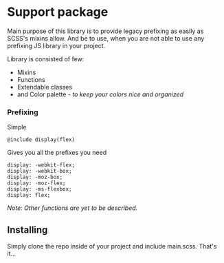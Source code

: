 # Support package

Main purpose of this library is to provide legacy prefixing as easily as SCSS's mixins allow.
And be to use, when you are not able to use any prefixing JS library in your project.

Library is consisted of few: 

* Mixins
* Functions
* Extendable classes
* and Color palette - *to keep your colors nice and organized*

### Prefixing

Simple

```
@include display(flex)
```

Gives you all the prefixes you need

```
display: -webkit-flex;
display: -webkit-box;
display: -moz-box;
display: -moz-flex;
display: -ms-flexbox;
display: flex;
```

*Note: Other functions are yet to be described.*

## Installing

Simply clone the repo inside of your project and include main.scss. That's it...
